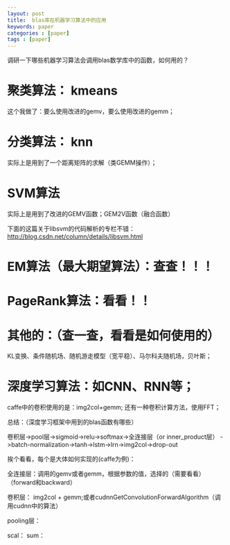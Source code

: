 ```yaml
---
layout: post
title:  blas库在机器学习算法中的应用
keywords: paper
categories : [paper]
tags : [paper]
---
```


调研一下哪些机器学习算法会调用blas数学库中的函数，如何用的？

# 聚类算法： kmeans

这个我做了：要么使用改进的gemv，要么使用改进的gemm；


# 分类算法： knn

实际上是用到了一个距离矩阵的求解（类GEMM操作）；



# SVM算法

实际上是用到了改进的GEMV函数；GEM2V函数（融合函数）

下面的这篇关于libsvm的代码解析的专栏不错：
http://blog.csdn.net/column/details/libsvm.html


# EM算法（最大期望算法）：查查！！！


# PageRank算法：看看！！


# 其他的：（查一查，看看是如何使用的）

KL变换、条件随机场、随机游走模型（宽平稳）、马尔科夫随机场，贝叶斯；


# 深度学习算法：如CNN、RNN等；

caffe中的卷积使用的是：img2col+gemm;
还有一种卷积计算方法，使用FFT；


总结：（深度学习框架中用到的blas函数有哪些）

卷积层->pool层->sigmoid->relu->softmax->全连接层（or inner_product层）
->batch-normalization->tanh->lstm->lrn->img2col->drop-out

挨个看看，每个是大体如何实现的(caffe为例)：

全连接层：调用的gemv或者gemm，根据参数的值，选择的（需要看看）（forward和backward）

卷积层： img2col + gemm;或者cudnnGetConvolutionForwardAlgorithm（调用cudnn中的算法）


pooling层：


scal：
sum：







